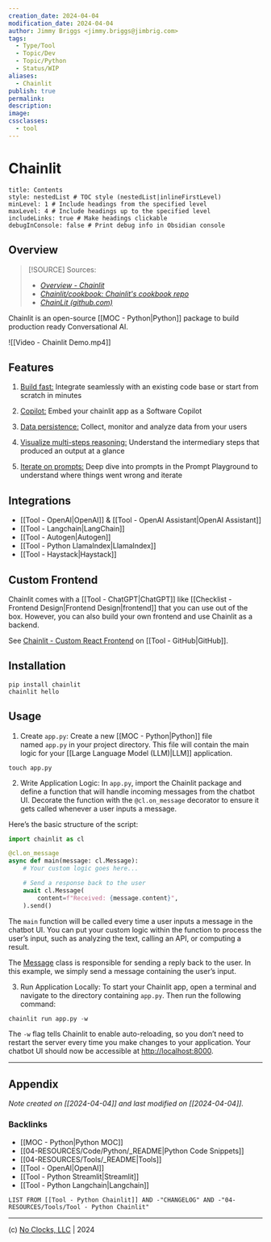 ```yaml
---
creation_date: 2024-04-04
modification_date: 2024-04-04
author: Jimmy Briggs <jimmy.briggs@jimbrig.com>
tags:
  - Type/Tool
  - Topic/Dev
  - Topic/Python
  - Status/WIP
aliases:
  - Chainlit
publish: true
permalink:
description:
image:
cssclasses:
  - tool
---
```


# Chainlit

```table-of-contents
title: Contents 
style: nestedList # TOC style (nestedList|inlineFirstLevel)
minLevel: 1 # Include headings from the specified level
maxLevel: 4 # Include headings up to the specified level
includeLinks: true # Make headings clickable
debugInConsole: false # Print debug info in Obsidian console
```

## Overview

> [!SOURCE] Sources:
> - *[Overview - Chainlit](https://docs.chainlit.io/get-started/overview)*
> - *[Chainlit/cookbook: Chainlit's cookbook repo](https://github.com/Chainlit/cookbook)*
> - *[ChainLit (github.com)](https://github.com/Chainlit)*

Chainlit is an open-source [[MOC - Python|Python]] package to build production ready Conversational AI.

![[Video - Chainlit Demo.mp4]]

## Features

1. [Build fast:](https://docs.chainlit.io/examples/openai-sql) Integrate seamlessly with an existing code base or start from scratch in minutes
    
2. [Copilot:](https://docs.chainlit.io/deployment/copilot) Embed your chainlit app as a Software Copilot
    
3. [Data persistence:](https://docs.chainlit.io/data-persistence/overview) Collect, monitor and analyze data from your users
    
4. [Visualize multi-steps reasoning:](https://docs.chainlit.io/concepts/step) Understand the intermediary steps that produced an output at a glance
    
5. [Iterate on prompts:](https://docs.chainlit.io/advanced-features/prompt-playground) Deep dive into prompts in the Prompt Playground to understand where things went wrong and iterate

## Integrations

- [[Tool - OpenAI|OpenAI]] & [[Tool - OpenAI Assistant|OpenAI Assistant]]
- [[Tool - Langchain|LangChain]]
- [[Tool - Autogen|Autogen]]
- [[Tool - Python LlamaIndex|LlamaIndex]]
- [[Tool - Haystack|Haystack]]

## Custom Frontend

Chainlit comes with a [[Tool - ChatGPT|ChatGPT]] like [[Checklist - Frontend Design|Frontend Design|frontend]] that you can use out of the box. However, you can also build your own frontend and use Chainlit as a backend.

See [Chainlit - Custom React Frontend](https://github.com/Chainlit/cookbook/tree/main/custom-frontend) on [[Tool - GitHub|GitHub]].

## Installation

```shell
pip install chainlit
chainlit hello
```

## Usage

1. Create `app.py`: Create a new [[MOC - Python|Python]] file named `app.py` in your project directory. This file will contain the main logic for your [[Large Language Model (LLM)|LLM]] application.

```shell
touch app.py
```

2. Write Application Logic: In `app.py`, import the Chainlit package and define a function that will handle incoming messages from the chatbot UI. Decorate the function with the `@cl.on_message` decorator to ensure it gets called whenever a user inputs a message.

Here’s the basic structure of the script:

```python
import chainlit as cl

@cl.on_message
async def main(message: cl.Message):
    # Your custom logic goes here...

    # Send a response back to the user
    await cl.Message(
        content=f"Received: {message.content}",
    ).send()
```

The `main` function will be called every time a user inputs a message in the chatbot UI. You can put your custom logic within the function to process the user’s input, such as analyzing the text, calling an API, or computing a result.

The [Message](https://docs.chainlit.io/api-reference/message) class is responsible for sending a reply back to the user. In this example, we simply send a message containing the user’s input.

3. Run Application Locally: To start your Chainlit app, open a terminal and navigate to the directory containing `app.py`. Then run the following command:

```python
chainlit run app.py -w
```

The `-w` flag tells Chainlit to enable auto-reloading, so you don’t need to restart the server every time you make changes to your application. Your chatbot UI should now be accessible at [http://localhost:8000](http://localhost:8000/).

***

## Appendix

*Note created on [[2024-04-04]] and last modified on [[2024-04-04]].*

### Backlinks

- [[MOC - Python|Python MOC]]
- [[04-RESOURCES/Code/Python/_README|Python Code Snippets]]
- [[04-RESOURCES/Tools/_README|Tools]]
- [[Tool - OpenAI|OpenAI]]
- [[Tool - Python Streamlit|Streamlit]]
- [[Tool - Python Langchain|Langchain]]

```dataview
LIST FROM [[Tool - Python Chainlit]] AND -"CHANGELOG" AND -"04-RESOURCES/Tools/Tool - Python Chainlit"
```

***

(c) [No Clocks, LLC](https://github.com/noclocks) | 2024